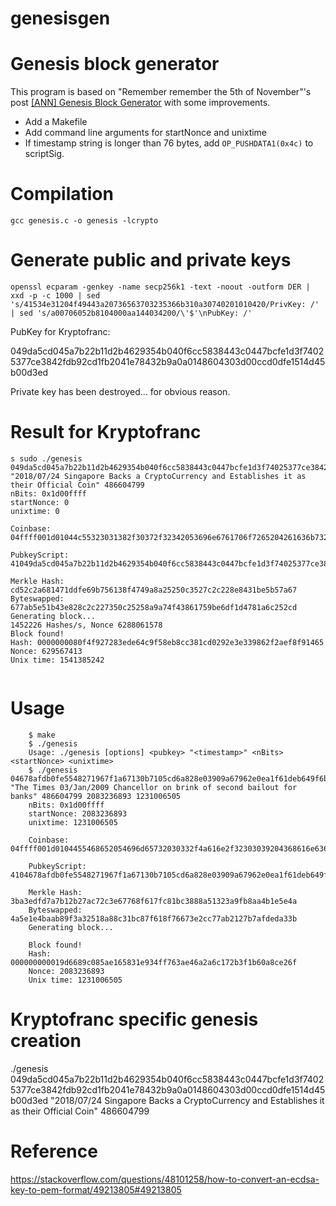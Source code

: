 # genesisgen

Genesis block generator
=======================

This program is based on "Remember remember the 5th of November"'s post [[ANN] Genesis Block Generator](https://bitcointalk.org/index.php?topic=181981.0) with some improvements.

+ Add a Makefile
+ Add command line arguments for startNonce and unixtime
+ If timestamp string is longer than 76 bytes, add `OP_PUSHDATA1(0x4c)` to scriptSig.

Compilation
=====
```
gcc genesis.c -o genesis -lcrypto
```

Generate public and private keys
=====
```
openssl ecparam -genkey -name secp256k1 -text -noout -outform DER | xxd -p -c 1000 | sed 's/41534e31204f49443a20736563703235366b310a30740201010420/PrivKey: /' | sed 's/a00706052b8104000aa144034200/\'$'\nPubKey: /'

```


PubKey for Kryptofranc:

049da5cd045a7b22b11d2b4629354b040f6cc5838443c0447bcfe1d3f74025377ce3842fdb92cd1fb2041e78432b9a0a0148604303d00ccd0dfe1514d45b00d3ed


Private key has been destroyed... for obvious reason.

Result for Kryptofranc
=====
```
s sudo ./genesis 049da5cd045a7b22b11d2b4629354b040f6cc5838443c0447bcfe1d3f74025377ce3842fdb92cd1fb2041e78432b9a0a0148604303d00ccd0dfe1514d45b00d3ed "2018/07/24 Singapore Backs a CryptoCurrency and Establishes it as their Official Coin" 486604799
nBits: 0x1d00ffff
startNonce: 0
unixtime: 0

Coinbase: 04ffff001d01044c55323031382f30372f32342053696e6761706f7265204261636b7320612043727970746f43757272656e637920616e642045737461626c6973686573206974206173207468656972204f6666696369616c20436f696e

PubkeyScript: 41049da5cd045a7b22b11d2b4629354b040f6cc5838443c0447bcfe1d3f74025377ce3842fdb92cd1fb2041e78432b9a0a0148604303d00ccd0dfe1514d45b00d3edac

Merkle Hash: cd52c2a681471ddfe69b756138f4749a8a25250c3527c2c228e8431be5b57a67
Byteswapped: 677ab5e51b43e828c2c227350c25258a9a74f43861759be6df1d4781a6c252cd
Generating block...
1452226 Hashes/s, Nonce 6288061578
Block found!
Hash: 0000000080f4f927283ede64c9f58eb8cc381cd0292e3e339862f2aef8f91465
Nonce: 629567413
Unix time: 1541385242


```

Usage
=====

```base
    $ make
    $ ./genesis
    Usage: ./genesis [options] <pubkey> "<timestamp>" <nBits> <startNonce> <unixtime>
    $ ./genesis 04678afdb0fe5548271967f1a67130b7105cd6a828e03909a67962e0ea1f61deb649f6bc3f4cef38c4f35504e51ec112de5c384df7ba0b8d578a4c702b6bf11d5f "The Times 03/Jan/2009 Chancellor on brink of second bailout for banks" 486604799 2083236893 1231006505
    nBits: 0x1d00ffff
    startNonce: 2083236893
    unixtime: 1231006505

    Coinbase: 04ffff001d0104455468652054696d65732030332f4a616e2f32303039204368616e63656c6c6f72206f6e206272696e6b206f66207365636f6e64206261696c6f757420666f722062616e6b73

    PubkeyScript: 4104678afdb0fe5548271967f1a67130b7105cd6a828e03909a67962e0ea1f61deb649f6bc3f4cef38c4f35504e51ec112de5c384df7ba0b8d578a4c702b6bf11d5fac

    Merkle Hash: 3ba3edfd7a7b12b27ac72c3e67768f617fc81bc3888a51323a9fb8aa4b1e5e4a
    Byteswapped: 4a5e1e4baab89f3a32518a88c31bc87f618f76673e2cc77ab2127b7afdeda33b
    Generating block...

    Block found!
    Hash: 000000000019d6689c085ae165831e934ff763ae46a2a6c172b3f1b60a8ce26f
    Nonce: 2083236893
    Unix time: 1231006505
```

Kryptofranc specific genesis creation
=====

./genesis 049da5cd045a7b22b11d2b4629354b040f6cc5838443c0447bcfe1d3f74025377ce3842fdb92cd1fb2041e78432b9a0a0148604303d00ccd0dfe1514d45b00d3ed "2018/07/24 Singapore Backs a CryptoCurrency and Establishes it as their Official Coin" 486604799 


Reference
=====
https://stackoverflow.com/questions/48101258/how-to-convert-an-ecdsa-key-to-pem-format/49213805#49213805
